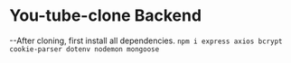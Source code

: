 # You-tube-clone Backend
--After cloning, first install all dependencies. 
`npm i express axios bcrypt cookie-parser dotenv nodemon mongoose`
